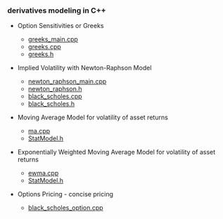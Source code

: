 ### derivatives modeling in C++


- Option Sensitivities or Greeks 
     - [greeks_main.cpp](https://github.com/manuelmusngi/derivatives-modeling/blob/main/greeks_main.cpp)
     - [greeks.cpp](https://github.com/manuelmusngi/derivatives-modeling/blob/main/greeks.cpp)
     - [greeks.h](https://github.com/manuelmusngi/derivatives-modeling/blob/main/greeks.h)

- Implied Volatility with Newton-Raphson Model 
     - [newton_raphson_main.cpp](https://github.com/manuelmusngi/derivatives-modeling/blob/main/newton_raphson_main.cpp)
     - [newton_raphson.h](https://github.com/manuelmusngi/derivatives-modeling/blob/main/newton_raphson.h)
     - [black_scholes.cpp](https://github.com/manuelmusngi/derivatives-modeling/blob/main/black_scholes.cpp)
     - [black_scholes.h](https://github.com/manuelmusngi/derivatives-modeling/blob/main/black_scholes.h)

- Moving Average Model for volatility of asset returns
     - [ma.cpp](https://github.com/manuelmusngi/derivatives-modeling/blob/main/ma.cpp) 
     - [StatModel.h](https://github.com/manuelmusngi/derivatives-modeling/blob/main/StatModel.h)
   
- Exponentially Weighted Moving Average Model for volatility of asset returns
     - [ewma.cpp](https://github.com/manuelmusngi/derivatives-modeling/blob/main/ewma.cpp)
     - [StatModel.h](https://github.com/manuelmusngi/derivatives-modeling/blob/main/StatModel.h)
      
- Options Pricing - concise pricing
     - [black_scholes_option.cpp](https://github.com/manuelmusngi/derivatives-modeling/blob/main/black_scholes_option.cpp)

